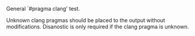 General `#pragma clang' test.

Unknown clang pragmas should be placed to the output without modifications.
Disanostic is only required if the clang pragma is unknown.
